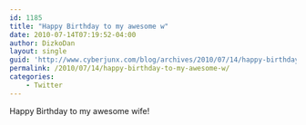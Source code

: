 ```yaml
---
id: 1185
title: "Happy Birthday to my awesome w"
date: 2010-07-14T07:19:52-04:00
author: DizkoDan
layout: single
guid: 'http://www.cyberjunx.com/blog/archives/2010/07/14/happy-birthday-to-my-awesome-w/'
permalink: /2010/07/14/happy-birthday-to-my-awesome-w/
categories:
    - Twitter
---
```


Happy Birthday to my awesome wife!